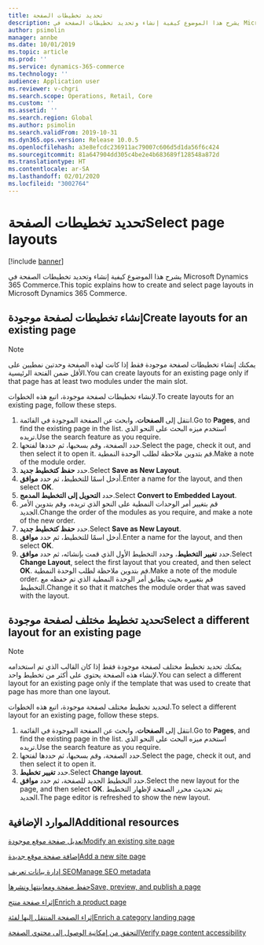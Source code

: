 ```yaml
---
title: تحديد تخطيطات الصفحة
description: يشرح هذا الموضوع كيفية إنشاء وتحديد تخطيطات الصفحة في Microsoft Dynamics 365 Commerce.
author: psimolin
manager: annbe
ms.date: 10/01/2019
ms.topic: article
ms.prod: ''
ms.service: dynamics-365-commerce
ms.technology: ''
audience: Application user
ms.reviewer: v-chgri
ms.search.scope: Operations, Retail, Core
ms.custom: ''
ms.assetid: ''
ms.search.region: Global
ms.author: psimolin
ms.search.validFrom: 2019-10-31
ms.dyn365.ops.version: Release 10.0.5
ms.openlocfilehash: a3e8efcdc236911ac79007c606d5d1da56f6c424
ms.sourcegitcommit: 81a647904dd305c4be2e4b683689f128548a872d
ms.translationtype: HT
ms.contentlocale: ar-SA
ms.lasthandoff: 02/01/2020
ms.locfileid: "3002764"
---
```

# <a name="select-page-layouts"></a><span data-ttu-id="f72f8-103">تحديد تخطيطات الصفحة</span><span class="sxs-lookup"><span data-stu-id="f72f8-103">Select page layouts</span></span>


[!include [banner](includes/banner.md)]

<span data-ttu-id="f72f8-104">يشرح هذا الموضوع كيفية إنشاء وتحديد تخطيطات الصفحة في Microsoft Dynamics 365 Commerce.</span><span class="sxs-lookup"><span data-stu-id="f72f8-104">This topic explains how to create and select page layouts in Microsoft Dynamics 365 Commerce.</span></span>

## <a name="create-layouts-for-an-existing-page"></a><span data-ttu-id="f72f8-105">إنشاء تخطيطات لصفحة موجودة</span><span class="sxs-lookup"><span data-stu-id="f72f8-105">Create layouts for an existing page</span></span>

> [!NOTE]
> <span data-ttu-id="f72f8-106">يمكنك إنشاء تخطيطات لصفحة موجودة فقط إذا كانت لهذه الصفحة وحدتين نمطيين على الأقل ضمن الفتحة الرئيسية.</span><span class="sxs-lookup"><span data-stu-id="f72f8-106">You can create layouts for an existing page only if that page has at least two modules under the main slot.</span></span>

<span data-ttu-id="f72f8-107">لإنشاء تخطيطات لصفحة موجودة، اتبع هذه الخطوات.</span><span class="sxs-lookup"><span data-stu-id="f72f8-107">To create layouts for an existing page, follow these steps.</span></span>

1. <span data-ttu-id="f72f8-108">انتقل إلى **الصفحات**، وابحث عن الصفحة الموجودة في القائمة.</span><span class="sxs-lookup"><span data-stu-id="f72f8-108">Go to **Pages**, and find the existing page in the list.</span></span> <span data-ttu-id="f72f8-109">استخدم ميزه البحث على النحو الذي تريده.</span><span class="sxs-lookup"><span data-stu-id="f72f8-109">Use the search feature as you require.</span></span>
1. <span data-ttu-id="f72f8-110">حدد الصفحة، وقم بسحبها، ثم حددها لفتحها.</span><span class="sxs-lookup"><span data-stu-id="f72f8-110">Select the page, check it out, and then select it to open it.</span></span> <span data-ttu-id="f72f8-111">قم بتدوين ملاحظة لطلب الوحدة النمطية.</span><span class="sxs-lookup"><span data-stu-id="f72f8-111">Make a note of the module order.</span></span>
1. <span data-ttu-id="f72f8-112">حدد **حفظ كتخطيط جديد**.</span><span class="sxs-lookup"><span data-stu-id="f72f8-112">Select **Save as New Layout**.</span></span>
1. <span data-ttu-id="f72f8-113">أدخل اسمًا للتخطيط، ثم حدد **موافق**.</span><span class="sxs-lookup"><span data-stu-id="f72f8-113">Enter a name for the layout, and then select **OK**.</span></span>
1. <span data-ttu-id="f72f8-114">حدد **التحويل إلى التخطيط المدمج**.</span><span class="sxs-lookup"><span data-stu-id="f72f8-114">Select **Convert to Embedded Layout**.</span></span>
1. <span data-ttu-id="f72f8-115">قم بتغيير أمر الوحدات النمطية على النحو الذي تريده، وقم بتدوين الأمر الجديد.</span><span class="sxs-lookup"><span data-stu-id="f72f8-115">Change the order of the modules as you require, and make a note of the new order.</span></span>
1. <span data-ttu-id="f72f8-116">حدد **حفظ كتخطيط جديد**.</span><span class="sxs-lookup"><span data-stu-id="f72f8-116">Select **Save as New Layout**.</span></span>
1. <span data-ttu-id="f72f8-117">أدخل اسمًا للتخطيط، ثم حدد **موافق**.</span><span class="sxs-lookup"><span data-stu-id="f72f8-117">Enter a name for the layout, and then select **OK**.</span></span>
1. <span data-ttu-id="f72f8-118">حدد **تغيير التخطيط**، وحدد التخطيط الأول الذي قمت بإنشائه، ثم حدد **موافق**.</span><span class="sxs-lookup"><span data-stu-id="f72f8-118">Select **Change Layout**, select the first layout that you created, and then select **OK**.</span></span> <span data-ttu-id="f72f8-119">قم بتدوين ملاحظة لطلب الوحدة النمطية.</span><span class="sxs-lookup"><span data-stu-id="f72f8-119">Make a note of the module order.</span></span> <span data-ttu-id="f72f8-120">قم بتغييره بحيث يطابق أمر الوحدة النمطية الذي تم حفظه مع التخطيط.</span><span class="sxs-lookup"><span data-stu-id="f72f8-120">Change it so that it matches the module order that was saved with the layout.</span></span>

## <a name="select-a-different-layout-for-an-existing-page"></a><span data-ttu-id="f72f8-121">تحديد تخطيط مختلف لصفحة موجودة</span><span class="sxs-lookup"><span data-stu-id="f72f8-121">Select a different layout for an existing page</span></span>

> [!NOTE]
> <span data-ttu-id="f72f8-122">يمكنك تحديد تخطيط مختلف لصفحة موجودة فقط إذا كان القالب الذي تم استخدامه لإنشاء هذه الصفحة يحتوي على أكثر من تخطيط واحد.</span><span class="sxs-lookup"><span data-stu-id="f72f8-122">You can select a different layout for an existing page only if the template that was used to create that page has more than one layout.</span></span>

<span data-ttu-id="f72f8-123">لتحديد تخطيط مختلف لصفحة موجودة، اتبع هذه الخطوات.</span><span class="sxs-lookup"><span data-stu-id="f72f8-123">To select a different layout for an existing page, follow these steps.</span></span>

1. <span data-ttu-id="f72f8-124">انتقل إلى **الصفحات**، وابحث عن الصفحة الموجودة في القائمة.</span><span class="sxs-lookup"><span data-stu-id="f72f8-124">Go to **Pages**, and find the existing page in the list.</span></span> <span data-ttu-id="f72f8-125">استخدم ميزه البحث على النحو الذي تريده.</span><span class="sxs-lookup"><span data-stu-id="f72f8-125">Use the search feature as you require.</span></span>
1. <span data-ttu-id="f72f8-126">حدد الصفحة، وقم بسحبها، ثم حددها لفتحها.</span><span class="sxs-lookup"><span data-stu-id="f72f8-126">Select the page, check it out, and then select it to open it.</span></span>
1. <span data-ttu-id="f72f8-127">حدد **تغيير تخطيط**.</span><span class="sxs-lookup"><span data-stu-id="f72f8-127">Select **Change layout**.</span></span>
1. <span data-ttu-id="f72f8-128">حدد التخطيط الجديد للصفحة، ثم حدد **موافق**.</span><span class="sxs-lookup"><span data-stu-id="f72f8-128">Select the new layout for the page, and then select **OK**.</span></span> <span data-ttu-id="f72f8-129">يتم تحديث محرر الصفحة لإظهار التخطيط الجديد.</span><span class="sxs-lookup"><span data-stu-id="f72f8-129">The page editor is refreshed to show the new layout.</span></span>

## <a name="additional-resources"></a><span data-ttu-id="f72f8-130">الموارد الإضافية</span><span class="sxs-lookup"><span data-stu-id="f72f8-130">Additional resources</span></span>

[<span data-ttu-id="f72f8-131">تعديل صفحة موقع موجودة</span><span class="sxs-lookup"><span data-stu-id="f72f8-131">Modify an existing site page</span></span>](modify-existing-page.md)

[<span data-ttu-id="f72f8-132">إضافة صفحة موقع جديدة</span><span class="sxs-lookup"><span data-stu-id="f72f8-132">Add a new site page</span></span>](add-new-page.md)

[<span data-ttu-id="f72f8-133">إدارة بيانات تعريف SEO</span><span class="sxs-lookup"><span data-stu-id="f72f8-133">Manage SEO metadata</span></span>](manage-seo-metadata.md)

[<span data-ttu-id="f72f8-134">حفظ صفحة ومعاينتها ونشرها</span><span class="sxs-lookup"><span data-stu-id="f72f8-134">Save, preview, and publish a page</span></span>](save-preview-publish-page.md)

[<span data-ttu-id="f72f8-135">إثراء صفحة منتج</span><span class="sxs-lookup"><span data-stu-id="f72f8-135">Enrich a product page</span></span>](enrich-product-page.md)

[<span data-ttu-id="f72f8-136">إثراء الصفحة المنتقل إليها‬ لفئة</span><span class="sxs-lookup"><span data-stu-id="f72f8-136">Enrich a category landing page</span></span>](enrich-category-page.md)

[<span data-ttu-id="f72f8-137">التحقق من إمكانية الوصول إلى محتوي الصفحة</span><span class="sxs-lookup"><span data-stu-id="f72f8-137">Verify page content accessibility</span></span>](verify-accessibility.md)

